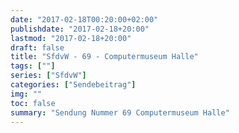 ```yaml
---
date: "2017-02-18T00:20:00+02:00"
publishdate: "2017-02-18+20:00"
lastmod: "2017-02-18+20:00"
draft: false
title: "SfdvW - 69 - Computermuseum Halle"
tags: [""]
series: ["SfdvW"]
categories: ["Sendebeitrag"]
img: ""
toc: false
summary: "Sendung Nummer 69 Computermuseum Halle"
---
```


<div id="example"></div>
<script src="https://cdn.podlove.org/web-player/embed.js"></script>
<script>
  podlovePlayer('#example', '/blog/sfdvw69.json');
</script>
